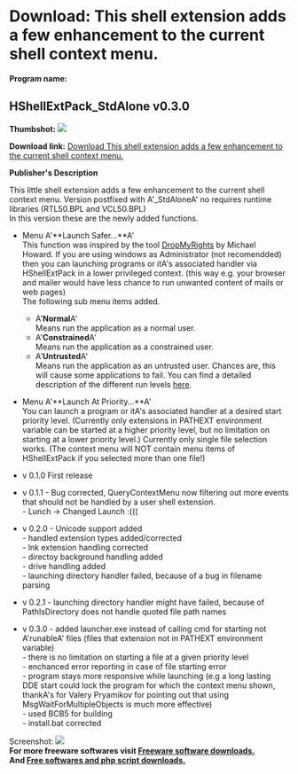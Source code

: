 # Download: This shell extension adds a few enhancement to the current shell context menu.

**Program name:**

## HShellExtPack_StdAlone v0.3.0

  
**Thumbshot:** ![](http://www.freewarefiles.com/screenshot/HShellExtstnd_md.gif)   
  
**Download link:** [Download This shell extension adds a few enhancement to the current shell context menu.](http://freesoftwares.boysofts.com/HShellExtPackStdAlone-V_program_12071.html)  
  


**Publisher's Description**  
  


This little shell extension adds a few enhancement to the current shell context menu. Version postfixed with A'_StdAloneA' no requires runtime libraries (RTL50.BPL and VCL50.BPL)  
In this version these are the newly added functions. 

  * Menu A'**Launch Safer...**A'  
This function was inspired by the tool [DropMyRights](http://msdn.microsoft.com/security/securecode/columns/default.aspx?10=pull=/library/en-us/dncode/html/secure11152004.asp) by Michael Howard. If you are using windows as Administrator (not recomendded) then you can launching programs or itA's associated handler via HShellExtPack in a lower privileged context. (this way e.g. your browser and mailer would have less chance to run unwanted content of mails or web pages)  
The following sub menu items added. 
    * A'**Normal**A'  
Means run the application as a normal user. 
    * A'**Constrained**A'  
Means run the application as a constrained user. 
    * A'**Untrusted**A'  
Means run the application as an untrusted user. Chances are, this will cause some applications to fail. 
You can find a detailed description of the different run levels [here](http://msdn.microsoft.com/security/securecode/columns/default.aspx?10=pull=/library/en-us/dncode/html/secure11152004.asp). 
  * Menu A'**Launch At Priority...**A'  
You can launch a program or itA's associated handler at a desired start priority level. (Currently only extensions in PATHEXT environment variable can be started at a higher priority level, but no limitation on starting at a lower priority level.) 
Currently only single file selection works. (The context menu will NOT contain menu items of HShellExtPack if you selected more than one file!)  


  * v 0.1.0 
First release 
  * v 0.1.1 
\- Bug corrected, QueryContextMenu now filtering out more events that should not be handled by a user shell extension.  
\- Lunch -> Changed Launch :((( 
  * v 0.2.0 
\- Unicode support added  
\- handled extension types added/corrected  
\- lnk extension handling corrected  
\- directoy background handling added  
\- drive handling added  
\- launching directory handler failed, because of a bug in filename parsing 
  * v 0.2.1 
\- launching directory handler might have failed, because of PathIsDirectory does not handle quoted file path names 
  * v 0.3.0 
\- added launcher.exe instead of calling cmd for starting not A'runableA' files (files that extension not in PATHEXT environment variable)  
\- there is no limitation on starting a file at a given priority level  
\- enchanced error reporting in case of file starting error  
\- program stays more responsive while launching (e.g a long lasting DDE start could lock the program for which the context menu shown, thankA's for Valery Pryamikov for pointing out that using MsgWaitForMultipleObjects is much more effective)  
\- used BCB5 for building  
\- install.bat corrected 

  
  
Screenshot: ![](http://www.freewarefiles.com/screenshot/HShellExtstnd.gif)   
**For more freeware softwares visit [Freeware software downloads.](http://freesoftwares.boysofts.com/)**   
**And [Free softwares and php script downloads.](http://www.boysofts.com/)**
